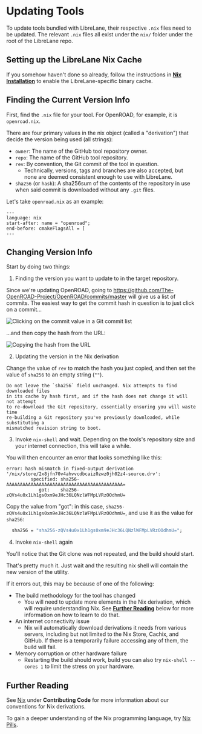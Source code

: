 # Updating Tools

To update tools bundled with LibreLane, their respective `.nix` files need to be
updated. The relevant `.nix` files all exist under the `nix/` folder under the
root of the LibreLane repo.

## Setting up the LibreLane Nix Cache

If you somehow haven't done so already, follow the instructions in
[**Nix Installation**](../getting_started/common/nix_installation/installation_linux.md)
to enable the LibreLane-specific binary cache.

## Finding the Current Version Info

First, find the `.nix` file for your tool. For OpenROAD, for example, it is
`openroad.nix`.

There are four primary values in the nix object (called a "derivation")
that decide the version being used (all strings):

* `owner`: The name of the GitHub tool repository owner.
* `repo`: The name of the GitHub tool repository.
* `rev`: By convention, the Git commit of the tool in question.
  * Technically, versions, tags and branches are also accepted, but none are
    deemed consistent enough to use with LibreLane.
* `sha256` (or `hash`): A sha256sum of the contents of the repository in use
  when said commit is downloaded without any `.git` files.

Let's take `openroad.nix` as an example:

```{literalinclude} ../../../nix/openroad.nix
---
language: nix
start-after: name = "openroad";
end-before: cmakeFlagsAll = [
---
```

## Changing Version Info

Start by doing two things:

1. Finding the version you want to update to in the target repository.

Since we're updating OpenROAD, going to https://github.com/The-OpenROAD-Project/OpenROAD/commits/master
will give us a list of commits. The easiest way to get the commit hash in
question is to just click on a commit…

![Clicking on the commit value in a Git commit list](./commit_list.webp)

…and then copy the hash from the URL:

![Copying the hash from the URL](./commit.webp)

2. Updating the version in the Nix derivation

Change the value of `rev` to match the hash you just copied, and then set the
value of `sha256` to an empty string (`""`).

```{warning}
Do not leave the `sha256` field unchanged. Nix attempts to find downloaded files
in its cache by hash first, and if the hash does not change it will not attempt
to re-download the Git repository, essentially ensuring you will waste time
re-building a Git repository you've previously downloaded, while substituting a
mismatched revision string to boot.
```

3. Invoke `nix-shell` and wait. Depending on the tools's repository size and your internet connection, this will take a while.

You will then encounter an error that looks something like this:

```
error: hash mismatch in fixed-output derivation '/nix/store/2x8jfn70v4ahvvcdbcaiz0zwz0jh02z4-source.drv':
         specified: sha256-AAAAAAAAAAAAAAAAAAAAAAAAAAAAAAAAAAAAAAAAAAA=
            got:    sha256-zQVs4u0x1Lh1gs0xm9eJHc36LQNzlWFMpLVRzOOdhmU=
```

Copy the value from "got": in this case, `sha256-zQVs4u0x1Lh1gs0xm9eJHc36LQNzlWFMpLVRzOOdhmU=`,
and use it as the value for `sha256`:

```nix
  sha256 = "sha256-zQVs4u0x1Lh1gs0xm9eJHc36LQNzlWFMpLVRzOOdhmU=";
```

4. Invoke `nix-shell` again

You'll notice that the Git clone was not repeated, and the build should start.

That's pretty much it. Just wait and the resulting nix shell will contain the
new version of the utility.

If it errors out, this may be because of one of the following:

* The build methodology for the tool has changed
  * You will need to update more elements in the Nix derivation, which will
    require understanding Nix. See [**Further Reading**](#further-reading) below
    for more information on how to learn to do that.
* An internet connectivity issue
  * Nix will automatically download derivations it needs from various servers,
    including but not limited to the Nix Store, Cachix, and GitHub. If there
    is a temporarily failure accessing any of them, the build will fail.
* Memory corruption or other hardware failure
  * Restarting the build should work, build you can also try `nix-shell --cores 1`
    to limit the stress on your hardware.

## Further Reading

See [Nix](./code.md#nix) under **Contributing Code** for more information about
our conventions for Nix derivations.

To gain a deeper understanding of the Nix programming language, try
[Nix Pills](https://nixos.org/guides/nix-pills/index.html).

